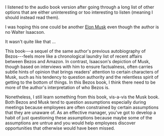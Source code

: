 I listened to the audio book version after going through a long list of other options that are either uninteresting or too interesting to listen (meaning I should instead read them).

I was hoping this one could be another [Elon Musk](https://hci.prof/books/#2024-elon-musk) even though the author is no Walter Isaacson.

It wasn't quite like that ...

This book---a sequel of the same author's previous autobiography of Bezos---feels more like a chronological laundry list of recent affairs between Bezos and Amazon. In contrast, Isaacson's depiction of Musk, though based on interviews with him to ensure factualness, often carries subtle hints of opinion that brings readers' attention to certain characters of Musk, such as his tendency to question authority and the relentless spirit of getting to the bottom of things. In this Bezos book, I think there need to be more of the author's interpretation of who Bezos is.

Nonetheless, I still learn something from this book, vis-a-vis the Musk book.
Both Bezos and Musk tend to question assumptions especially during meetings because employees are often constrained by certain assumptions that they are unaware of. 
As an effective manager, you've got to develop a habit of just questioning these assumptions because maybe some of the assumptions are untrue and you would help employees discover opportunities that otherwise would have been missed.